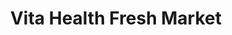 ---
title: "Vita Health Fresh Market"
url: /winnipeg/vita-health-fresh-market/
shop: health food
---
